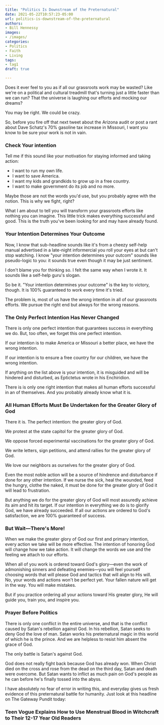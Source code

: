 ```yaml
---
title: "Politics Is Downstream of the Preternatural"
date: 2021-05-22T10:57:23-05:00
url: politics-is-downstream-of-the-preternatural
authors: 
- Bill Hennessy
images: 
- /images/
categories: 
- Politics
- Faith
- Living
tags: 
- tag1
draft: true

---
```

Does it ever feel to you as if all our grassroots work may be wasted? Like we're on a political and cultural treadmill that's turning just a little faster than we can run? That the universe is laughing our efforts and mocking our dreams?

You may be right. We could be crazy.

So, before you fire off that next tweet about the Arizona audit or post a rant about Dave Schatz's 70% gasoline tax increase in Missouri, I want you know to be sure your work is not in vain. 

### Check Your intention

Tell me if this sound like your motivation for staying informed and taking action:

* I want to run my own life.
* I want to save America.
* I want my kids and grandkids to grow up in a free country.
* I want to make government do its job and no more.

Maybe those are not the words you'd use, but you probably agree with the notion. This is why we fight, right?

What I am about to tell you will transform your grassroots efforts like nothing you can imagine. This little trick makes everything successful and good. This is the truth you've been looking for and may have already found. 

### Your Intention Determines Your Outcome

Now, I know that sub-headline sounds like it's from a cheezy self-help manual advertised in a late-night informercial you roll your eyes at but can't stop watching. I know "your intention determines your outcom" sounds like pseudo-logic to you: it sounds true even though it may be just sentiment. 

I don't blame you for thinking so. I felt the same way when I wrote it. It sounds like a self-help guru's slogan. 

So be it. "Your intention determines your outcome" is the key to victory, though. It is 100% guaranteed to work every time it's tried. 

The problem is, most of us have the wrong intention in all of our grassroots efforts. We pursue the right end but always for the wrong reasons. 

### The Only Perfect Intention Has Never Changed

There is only one perfect intention that guarantees success in everything we do. But, too often, we forget this one perfect intention. 

If our intention is to make America or Missouri a better place, we have the wrong intention.

If our intention is to ensure a free country for our children, we have the wrong intention.

If anything on the list above is your intention, it is misguided and will be hindered and disturbed, as Eptictetus wrote in his Enchiridion. 

There is is only one right intention that makes all human efforts successful in an of themselves. And you probably already know what it is.

### All Human Efforts Must Be Undertaken for the Greater Glory of God

There it is. The perfect intention: the greater glory of God. 

We protest at the state capitol for the greater glory of God.

We oppose forced experimental vaccinations for the greater glory of God. 

We write letters, sign petitions, and attend rallies for the greater glory of God. 

We love our neighbors as ourselves for the greater glory of God.

Even the most noble action will be a source of hindrence and disturbance if done for any other intention. If we nurse the sick, heal the wounded, feed the hungry, clothe the naked, it must be done for the greater glory of God it will lead to frustration. 

But anything we do for the greater glory of God will most assuredly achieve its aim and hit its target. If our intention in everything we do is to glorify God, we have already succeeded. If all our actions are ordered to God's satisfaction, we are 100% guaranteed of success.

### But Wait—There's More!

When we make the greater glory of God our first and primary intention, every action we take will be more effective. The intention of honoring God will change how we take action. It will change the words we use and the feeling we attach to our efforts. 

When all of you work is ordered toward God's glory—even the work of admonishing sinners and defeating enemies—you will feel yourself choosing words that will please God and tactics that will align to His will. No, your words and actions won't be perfect yet. Your fallen nature will get in the way. You will make mistakes.

But if you practice ordering all your actions toward His greater glory, He will guide you, train you, and inspire you. 

### Prayer Before Politics

There is only one conflict in the entire universe, and that is the conflict caused by Satan's rebellion against God. In his rebellion, Satan seeks to deny God the love of man. Satan works his preternatural magic in this world of which he is the prince. And we are helpless to resist him absent the grace of God.

The only battle is Satan's against God. 

God does not really fight back because God has already won. When Christ died on the cross and rose from the dead on the third day, Satan and death were overcome. But Satan wants to inflict as much pain on God's people as he can before he's finally tossed into the abyss. 

I have absolutely no fear of error in writing this, and everyday gives us fresh evidence of this preternatural battle for humanity. Just look at this headline on The Gateway Pundit today:

### Teen Vogue Explains How to Use Menstrual Blood in Witchcraft to Their 12-17 Year Old Readers
<!--stackedit_data:
eyJoaXN0b3J5IjpbNDgyNDM4ODIyLDEyODEyNDgxMTVdfQ==
-->